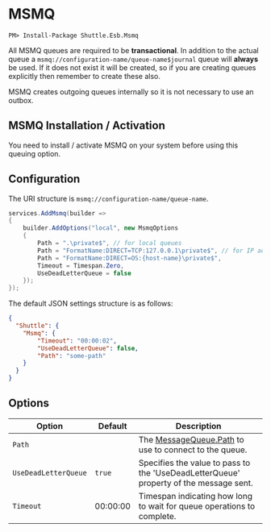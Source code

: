 # MSMQ

```
PM> Install-Package Shuttle.Esb.Msmq
```

All MSMQ queues are required to be **transactional**.  In addition to the actual queue a `msmq://configuration-name/queue-name$journal` queue will **always** be used.  If it does not exist it will be created, so if you are creating queues explicitly then remember to create these also.

MSMQ creates outgoing queues internally so it is not necessary to use an outbox.

## MSMQ Installation / Activation

You need to install / activate MSMQ on your system before using this queuing option.

## Configuration

The URI structure is `msmq://configuration-name/queue-name`.

```c#
services.AddMsmq(builder =>
{
    builder.AddOptions("local", new MsmqOptions
    {
        Path = ".\private$", // for local queues
        Path = "FormatName:DIRECT=TCP:127.0.0.1\private$", // for IP addresses
        Path = "FormatName:DIRECT=OS:{host-name}\private$",
        Timeout = Timespan.Zero,
        UseDeadLetterQueue = false
    });
});
```

The default JSON settings structure is as follows:

```json
{
  "Shuttle": {
    "Msmq": {
        "Timeout": "00:00:02",
        "UseDeadLetterQueue": false,
        "Path": "some-path" 
    }
  }
}
``` 

## Options

| Option | Default	| Description |
| --- | --- | --- | 
| `Path` | | The [MessageQueue.Path](https://docs.microsoft.com/en-us/dotnet/api/system.messaging.messagequeue.path?view=netframework-4.8) to use to connect to the queue. |
| `UseDeadLetterQueue` | `true` | Specifies the value to pass to the 'UseDeadLetterQueue' property of the message sent. | 
| `Timeout` | 00:00:00 | Timespan indicating how long to wait for queue operations to complete. |
